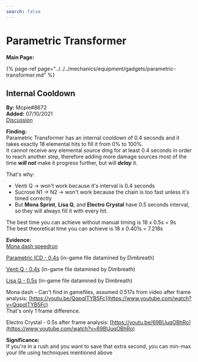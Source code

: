 ```yaml
---
search: false
---
```


# Parametric Transformer

**Main Page:**

{% page-ref page="../../../mechanics/equipment/gadgets/parametric-transformer.md" %}

## Internal Cooldown

**By:** Mcpie#8672  
**Added:** 07/10/2021  
[Discussion](https://tickettool.xyz/direct?url=https://cdn.discordapp.com/attachments/859763876592877578/862607271769669652/transcript-parametric-transformer-speedrun.html)

**Finding:**  
Parametric Transformer has an internal cooldown of 0.4 seconds and it takes exactly 18 elemental hits to fill it from 0% to 100%.  
It cannot receive any elemental source dmg for at least 0.4 seconds in order to reach another step, therefore adding more damage sources most of the time ***will not*** make it progress further, but will ***delay*** it.

That's why:  
* Venti Q -> won't work because it's interval is 0.4 seconds  
* Sucrose N1 -> N2 -> won't work because the chain is too fast unless it's timed correctly  
* But **Mona Sprint**, **Lisa Q**, and **Electro Crystal** have 0.5 seconds interval, so they will always fill it with every hit.

The best time you can achieve without manual timing is 18 x 0.5s = 9s  
The best theoretical time you can achieve is 18 x 0.401s = 7.218s  

**Evidence:**  
[Mona dash speedrun](https://youtu.be/7ed8Xd8HX24)

[Parametric ICD - 0.4s](https://github.com/Dimbreath/GenshinData/blob/034e03bb49dcd656c2b06b634aca3d398dd1aa58/BinOutput/Ability/Temp/GadgetAbilities/ConfigAbility_Scene_Toys.json#L1584) (in-game file datamined by Dimbreath)

[Venti Q - 0.4s](https://github.com/Dimbreath/GenshinData/blob/d633c8cfe5f1f383413a1f65f44d9bd018e5f9be/BinOutput/Ability/Temp/AvatarAbilities/ConfigAbility_Avatar_Venti.json#L2604) (in-game file datamined by Dimbreath)

[Lisa Q - 0.5s](https://github.com/Dimbreath/GenshinData/blob/d633c8cfe5f1f383413a1f65f44d9bd018e5f9be/BinOutput/Ability/Temp/AvatarAbilities/ConfigAbility_Avatar_Lisa.json#L3322) (in-game file datamined by Dimbreath)

Mona dash - Can't find in gamefiles, assumed 0.517s from video after frame analysis: [https://youtu.be/QqpqITYB5Fc](https://www.youtube.com/watch?v=QqpqITYB5Fc)  
That's only 1 frame difference.

Electro Crystal - 0.5s after frame analysis: [https://youtu.be/69BUuqOBhRo](https://www.youtube.com/watch?v=69BUuqOBhRo)

**Significance:**  
If you're in a rush and you want to save that extra second, you can min-max your life using techniques mentioned above

